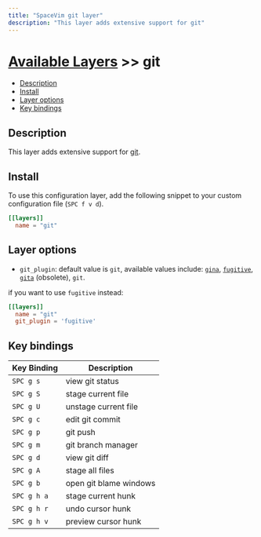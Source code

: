 ```yaml
---
title: "SpaceVim git layer"
description: "This layer adds extensive support for git"
---
```


# [Available Layers](../) >> git

<!-- vim-markdown-toc GFM -->

- [Description](#description)
- [Install](#install)
- [Layer options](#layer-options)
- [Key bindings](#key-bindings)

<!-- vim-markdown-toc -->

## Description

This layer adds extensive support for [git](https://git-scm.com/).

## Install

To use this configuration layer, add the following snippet to your custom configuration file (`SPC f v d`).

```toml
[[layers]]
  name = "git"
```

## Layer options

- `git_plugin`: default value is `git`, available values include: [`gina`](https://github.com/lambdalisue/gina.vim), [`fugitive`](https://github.com/tpope/vim-fugitive), [`gita`](https://github.com/lambdalisue/vim-gita) (obsolete), `git`.

if you want to use `fugitive` instead:

```toml
[[layers]]
  name = "git"
  git_plugin = 'fugitive'
```

## Key bindings

| Key Binding | Description            |
| ----------- | ---------------------- |
| `SPC g s`   | view git status        |
| `SPC g S`   | stage current file     |
| `SPC g U`   | unstage current file   |
| `SPC g c`   | edit git commit        |
| `SPC g p`   | git push               |
| `SPC g m`   | git branch manager     |
| `SPC g d`   | view git diff          |
| `SPC g A`   | stage all files        |
| `SPC g b`   | open git blame windows |
| `SPC g h a` | stage current hunk     |
| `SPC g h r` | undo cursor hunk       |
| `SPC g h v` | preview cursor hunk    |
